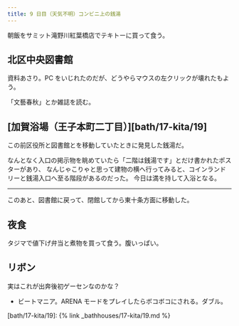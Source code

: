 ```yaml
---
title: 9 日目（天気不明）コンビニ上の銭湯
---
```


朝飯をサミット滝野川紅葉橋店でテキトーに買って食う。

## 北区中央図書館

資料あさり。PC をいじれたのだが、どうやらマウスの左クリックが壊れたもよう。

「文藝春秋」とか雑誌を読む。

## [加賀浴場（王子本町二丁目）][bath/17-kita/19]

この前区役所と図書館とを移動していたときに発見した銭湯だ。

なんとなく入口の掲示物を眺めていたら「二階は銭湯です」とだけ書かれたポスターがあり、
なんじゃこりゃと思って建物の横へ行ってみると、コインランドリーと銭湯入口へ至る階段があるのだった。
今日は満を持して入浴となる。

---

このあと、図書館に戻って、閉館してから東十条方面に移動した。

## 夜食

タジマで値下げ弁当と煮物を買って食う。腹いっぱい。

## リボン

実はこれが出奔後初ゲーセンなのかな？

* ビートマニア。ARENA モードをプレイしたらボコボコにされる。ダブル。

[bath/17-kita/19]: {% link _bathhouses/17-kita/19.md %}
